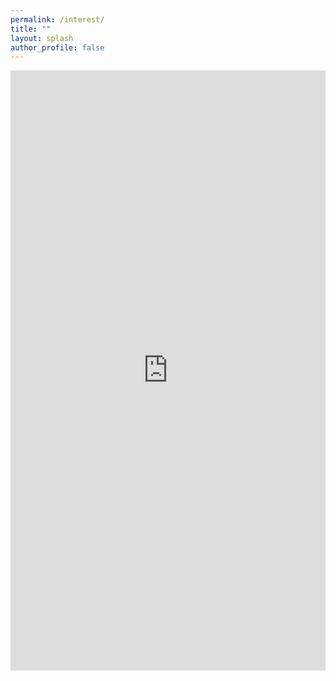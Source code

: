 ```yaml
---
permalink: /interest/
title: ""
layout: splash
author_profile: false
---
```


<iframe src="https://docs.google.com/forms/d/e/1FAIpQLSdlByQGlncfRSsE46ni7nwf6JtWA_pgfrmSp-ZdUe0M3WLakQ/viewform?embedded=true" width="100%" height="960" frameborder="0" marginheight="0" marginwidth="0" onload = "window.parent.scrollTo(0,0)">Loading…</iframe>

